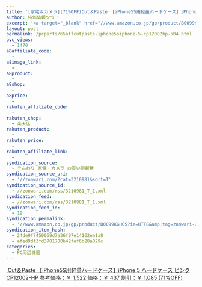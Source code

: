 ```yaml
---
title: '[家電＆カメラ](71%OFF)Cut＆Paste 【iPhone5S用軽量ハードケース】iPhone 5 ハードケース ピンク CP12002-HP ￥437'
author: 特価情報ツウ！
excerpt: '<a target="_blank" href="//www.amazon.co.jp/gp/product/B0099KGHGS?ie=UTF8&amp;tag=zonwari-22&amp;linkCode=as2&amp;camp=247&amp;creative=7399&amp;creativeASIN=B0099KGHGS"><img src="//ecx.images-amazon.com/images/I/41QB0Z9SAXL._SL100_.jpg"><br>Cut&#65286;Paste &#12304;iPhone5S&#29992;&#36605;&#37327;&#12495;&#12540;&#12489;&#12465;&#12540;&#12473;&#12305;iPhone 5 &#12495;&#12540;&#12489;&#12465;&#12540;&#12473; &#12500;&#12531;&#12463; CP12002-HP<br>&#21442;&#32771;&#20385;&#26684;&#65306;&#65509; 1,522<br>&#20385;&#26684;&#65306;&#65509; 437<br>&#21106;&#24341;&#65306;&#65509; 1,085 (71%OFF)</a>'
layout: post
permalink: /pcparts/65offcutpaste-iphone5siphone-5-cp12002hp-504.html
pvc_views:
  - 1470
a8affiliate_code:
  -
a8image_link:
  -
a8product:
  -
a8shop:
  -
a8price:
  -
rakuten_affiliate_code:
  -
rakuten_shop:
  - 楽天店
rakuten_product:
  -
rakuten_price:
  -
rakuten_affiliate_link:
  -
syndication_source:
  - ぞんわり 家電・カメラ お買い得新着
syndication_source_uri:
  - '//zonwari.com/?cat=3210981&sort=T'
syndication_source_id:
  - //zonwari.com/rss/3210981_T_1.xml
syndication_feed:
  - //zonwari.com/rss/3210981_T_1.xml
syndication_feed_id:
  - 19
syndication_permalink:
  - '//www.amazon.co.jp/gp/product/B0099KGHGS?ie=UTF8&amp;tag=zonwari-22&amp;linkCode=as2&amp;camp=247&amp;creative=7399&amp;creativeASIN=B0099KGHGS'
syndication_item_hash:
  - 24de9f7450059d7a36f97e14162ea1a8
  - afed9df3fd3701700b42fef6b28a029c
categories:
  - PC周辺機器
---
```

[<img src='//i2.wp.com/ecx.images-amazon.com/images/I/41QB0Z9SAXL._SL150_.jpg?w=546' title="" alt="" data-recalc-dims="1" />
Cut＆Paste 【iPhone5S用軽量ハードケース】iPhone 5 ハードケース ピンク CP12002-HP
参考価格：￥ 1,522
価格：￥ 437
割引：￥ 1,085 (71%OFF)][1]

 [1]: //www.amazon.co.jp/gp/product/B0099KGHGS?ie=UTF8&#038;tag=tokkajohotsu-22&#038;linkCode=as2&#038;camp=247&#038;creative=7399&#038;creativeASIN=B0099KGHGS